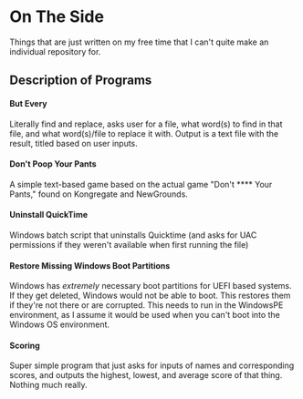 # On The Side
Things that are just written on my free time that I can't quite make an individual repository for.

## Description of Programs

#### But Every
Literally find and replace, asks user for a file, what word(s) to find in that file, and what word(s)/file to replace it with. Output is a text file with the result, titled based on user inputs.

#### Don't Poop Your Pants
A simple text-based game based on the actual game "Don't \**** Your Pants," found on Kongregate and NewGrounds.

#### Uninstall QuickTime
Windows batch script that uninstalls Quicktime (and asks for UAC permissions if they weren't available when first running the file)

#### Restore Missing Windows Boot Partitions
Windows has *extremely* necessary boot partitions for UEFI based systems. If they get deleted, Windows would not be able to boot. This restores them if they're not there or are corrupted. This needs to run in the WindowsPE environment, as I assume it would be used when you can't boot into the Windows OS environment.

#### Scoring
Super simple program that just asks for inputs of names and corresponding scores, and outputs the highest, lowest, and average score of that thing. Nothing much really.
